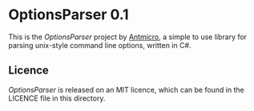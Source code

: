 # OptionsParser 0.1

This is the *OptionsParser* project by [Antmicro](http://antmicro.com), a simple to use library for parsing unix-style command line options, written in C\#.

## Licence

*OptionsParser* is released on an MIT licence, which can be found in the LICENCE file in this directory.

